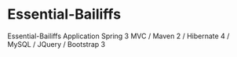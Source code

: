 Essential-Bailiffs
==================

Essential-Bailiffs Application Spring 3 MVC / Maven 2 / Hibernate 4 / MySQL / JQuery / Bootstrap 3
